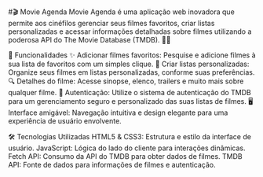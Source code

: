 #🎬 Movie Agenda
Movie Agenda é uma aplicação web inovadora que permite aos cinéfilos gerenciar seus filmes favoritos, criar listas personalizadas e acessar informações detalhadas sobre filmes utilizando a poderosa API do The Movie Database (TMDB). 🎥🍿


🚀 Funcionalidades
✨ Adicionar filmes favoritos: Pesquise e adicione filmes à sua lista de favoritos com um simples clique.
📝 Criar listas personalizadas: Organize seus filmes em listas personalizadas, conforme suas preferências.
🔍 Detalhes do filme: Acesse sinopse, elenco, trailers e muito mais sobre qualquer filme.
🔐 Autenticação: Utilize o sistema de autenticação do TMDB para um gerenciamento seguro e personalizado das suas listas de filmes.
🖥️ Interface amigável: Navegação intuitiva e design elegante para uma experiência de usuário envolvente.

🛠️ Tecnologias Utilizadas
HTML5 & CSS3: Estrutura e estilo da interface de usuário.
JavaScript: Lógica do lado do cliente para interações dinâmicas.
Fetch API: Consumo da API do TMDB para obter dados de filmes.
TMDB API: Fonte de dados para informações de filmes e autenticação.
